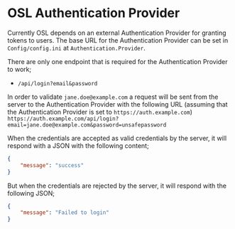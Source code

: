 # OSL Authentication Provider
Currently OSL depends on an external Authentication Provider for granting tokens to users. The base URL for the Authentication Provider can be set in `Config/config.ini` at `Authentication.Provider`.

There are only one endpoint that is required for the Authentication Provider to work;
- `/api/login?email&password`

In order to validate `jane.doe@example.com` a request will be sent from the server to the Authentication Provider with the following URL (assuming that the Authentication Provider is set to `https://auth.example.com`)
`https://auth.example.com/api/login?email=jane.doe@example.com&password=unsafepassword`

When the credentials are accepted as valid credentials by the server, it will respond with a JSON with the following content;
```json
{
    "message": "success"
}
```

But when the credentials are rejected by the server, it will respond with the following JSON;
```json
{
    "message": "Failed to login"
}
```
